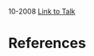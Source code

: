 

10-2008
[Link to Talk](https://www.churchofjesuschrist.org/study/general-conference/2008/10/sunday-morning-session?lang=eng)



# References

